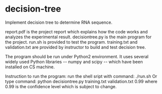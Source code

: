 # decision-tree
Implement decision tree to determine RNA sequence.

report.pdf is the project report which explains how the code works and analyzes the experimental result.
decisiontree.py is the main program for the project.
run.sh is provided to test the program. 
training.txt and validation.txt are provided by instructor to build and test decision tree. 

The program should be run under Python2 environment. It uses several widely used Python libraries -- numpy and scipy -- which have been installed on CS machine.

Instruction to run the program:
run the shell sript with command:
   ./run.sh
Or type command: 
   python decisiontree.py training.txt validation.txt 0.99
where 0.99 is the confidence level which is subject to change.
